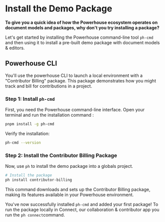 # Install the Demo Package

**To give you a quick idea of how the Powerhouse ecosystem operates on document models and packages, why don't you try installing a package?**

Let's get started by installing the Powerhouse command-line tool `ph-cmd` and then using it to install a pre-built demo package with document models & editors. 

## Powerhouse CLI

You'll use the powerhouse CLI to launch a local environment with a "Contributor Billing" package. This package demonstrates how you might track and bill for contributions in a project.

### Step 1: Install `ph-cmd`

First, you need the Powerhouse command-line interface. Open your terminal and run the installation command :

```bash
pnpm install -g ph-cmd
```

Verify the installation:

```bash
ph-cmd --version
```                                                   

### Step 2: Install the Contributor Billing Package

Now, use `ph` to install the demo package into a globals project.

```bash
# Install the package
ph install contributor-billing
```

This command downloads and sets up the Contributor Billing package, making its features available in your Powerhouse environment.

You've now successfully installed `ph-cmd` and added your first package! To run the package locally in Connect, our collaboration & contributor app you run the `ph connect`command. 
